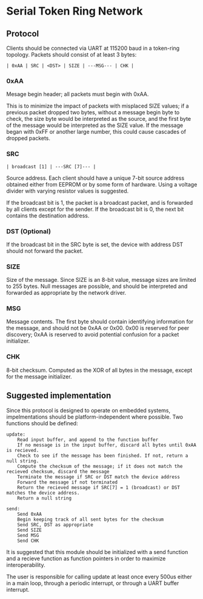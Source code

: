 # Serial Token Ring Network

## Protocol
Clients should be connected via UART at 115200 baud in a token-ring topology. Packets should consist of at least 3 bytes:
```
| 0xAA | SRC | <DST> | SIZE | ---MSG--- | CHK |
```
### 0xAA
Mesage begin header; all packets must begin with 0xAA.

This is to minimize the impact of packets with misplaced SIZE values; if a previous packet dropped two bytes, without a message begin byte to check, the size byte would be interpreted as the source, and the first byte of the message would be interpreted as the SIZE value. If the message began with 0xFF or another large number, this could cause cascades of dropped packets.

### SRC
```
| broadcast [1] | ---SRC [7]--- |
```
Source address. Each client should have a unique 7-bit source address obtained either from EEPROM or by some form of hardware. Using a voltage divider with varying resistor values is suggested.

If the broadcast bit is 1, the packet is a broadcast packet, and is forwarded by all clients except for the sender. If the broadcast bit is 0, the next bit contains the destination address.

### DST (Optional)
If the broadcast bit in the SRC byte is set, the device with address DST should not forward the packet.

### SIZE
Size of the message. Since SIZE is an 8-bit value, message sizes are limited to 255 bytes. Null messages are possible, and should be interpreted and forwarded as appropriate by the network driver.

### MSG
Message contents. The first byte should contain identifying information for the message, and should not be 0xAA or 0x00. 0x00 is reserved for peer discovery; 0xAA is reserved to avoid potential confusion for a packet initializer.

### CHK
8-bit checksum. Computed as the XOR of all bytes in the message, except for the message initializer.

## Suggested implementation

Since this protocol is designed to operate on embedded systems, impelmentations should be platform-independent where possible. Two functions should be defined:

```
update:
	Read input buffer, and append to the function buffer
	If no message is in the input buffer, discard all bytes until 0xAA is recieved.
	Check to see if the message has been finished. If not, return a null string.
	Compute the checksum of the message; if it does not match the recieved checksum, discard the message
	Terminate the message if SRC or DST match the device address
	Forward the message if not terminated
	Return the recieved message if SRC[7] = 1 (broadcast) or DST matches the device address.
	Return a null string

send:
	Send 0xAA
	Begin keeping track of all sent bytes for the checksum
	Send SRC, DST as appropriate
	Send SIZE
	Send MSG
	Send CHK
```

It is suggested that this module should be initialized with a send function and a recieve function as function pointers in order to maximize interoperability.

The user is responsible for calling update at least once every 500us either in a main loop, through a periodic interrupt, or through a UART buffer interrupt.
